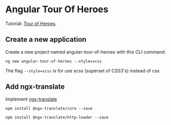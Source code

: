 # Angular Tour Of Heroes

Tutorial: [Tour of Heroes](https://angular.io/tutorial).

## Create a new application

Create a new project named angular-tour-of-heroes with this CLI command.

`ng new angular-tour-of-heroes --style=scss`

The flag `--style=scss` is for use scss (superset of CSS3's) instead of css

## Add ngx-translate

Implement [ngx-translate](https://github.com/ngx-translate) 

`npm install @ngx-translate/core --save`

`npm install @ngx-translate/http-loader --save`

